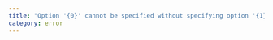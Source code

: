 ```yaml
---
title: "Option '{0}' cannot be specified without specifying option '{1}' or option '{2}'."
category: error
---
```

